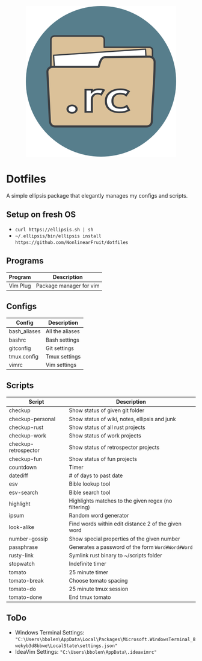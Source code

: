 <p align="center">
  <img src="icon.png" alt="dotfiles icon" width="400" height="400"/>
</p>

# Dotfiles

A simple ellipsis package that elegantly manages my configs and scripts.

## Setup on fresh OS

- `curl https://ellipsis.sh | sh`
- `~/.ellipsis/bin/ellipsis install https://github.com/NonlinearFruit/dotfiles`

## Programs

| Program  | Description             |
| ---      | ---                     |
| Vim Plug | Package manager for vim |

## Configs

| Config       | Description     |
| ---          | ---             |
| bash_aliases | All the aliases |
| bashrc       | Bash settings   |
| gitconfig    | Git settings    |
| tmux.config  | Tmux settings   |
| vimrc        | Vim settings    |

## Scripts

| Script               | Description                                          |
| ---                  | ---                                                  |
| checkup              | Show status of given git folder                      |
| checkup-personal     | Show status of wiki, notes, ellipsis and junk        |
| checkup-rust         | Show status of all rust projects                     |
| checkup-work         | Show status of work projects                         |
| checkup-retrospector | Show status of retrospector projects                 |
| checkup-fun          | Show status of fun projects                          |
| countdown            | Timer                                                |
| datediff             | # of days to past date                               |
| esv                  | Bible lookup tool                                    |
| esv-search           | Bible search tool                                    |
| highlight            | Highlights matches to the given regex (no filtering) |
| ipsum                | Random word generator                                |
| look-alike           | Find words within edit distance 2 of the given word  |
| number-gossip        | Show special properties of the given number          |
| passphrase           | Generates a password of the form `Word#Word#Word`    |
| rusty-link           | Symlink rust binary to ~/scripts folder              |
| stopwatch            | Indefinite timer                                     |
| tomato               | 25 minute timer                                      |
| tomato-break         | Choose tomato spacing                                |
| tomato-do            | 25 minute tmux session                               |
| tomato-done          | End tmux tomato                                      |

## ToDo

 - Windows Terminal Settings: `"C:\Users\bbolen\AppData\Local\Packages\Microsoft.WindowsTerminal_8wekyb3d8bbwe\LocalState\settings.json"`
 - IdeaVim Settings: `"C:\Users\bbolen\AppData\.ideavimrc"`
